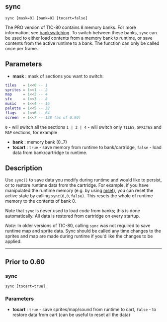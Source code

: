 ## sync
`sync [mask=0] [bank=0] [tocart=false]`

The PRO version of TIC-80 contains 8 memory banks. For more information, see [bankswitching](Bankswitching). To switch between these banks, `sync` can be used to either load contents from a memory bank to runtime, or save contents from the active runtime to a bank. The function can only be called once per frame.

## Parameters
* **mask** : mask of sections you want to switch:
``` lua
tiles   = 1<<0 -- 1
sprites = 1<<1 -- 2
map     = 1<<2 -- 4
sfx     = 1<<3 -- 8
music   = 1<<4 -- 16
palette = 1<<5 -- 32
flags   = 1<<6 -- 64
screen  = 1<<7 -- 128 (as of 0.90)
```

`0` - will switch all the sections
`1 | 2 | 4` - will switch only `TILES`, `SPRITES` and `MAP` sections, for example

* **bank** : memory bank (0..7)
* **tocart** : `true` - save memory from runtime to bank/cartridge, `false` - load data from bank/cartridge to runtime.

## Description

Use `sync()` to save data you modify during runtime and would like to persist, or to restore runtime data from the cartridge.  For example, if you have manipulated the runtime memory (e.g. by using [mset](mset)), you can reset the active state by calling `sync(0,0,false)`. This resets the whole of runtime memory to the contents of bank 0.

Note that `sync` is never used to load _code_ from banks; this is done automatically.  All data is restored from cartridge on every startup.

_Note:_ In older versions of TIC-80, calling `sync` was not required to save runtime map and sprite data. Sync should be called any time changes to the sprites and map are made during runtime if you'd like the changes to be applied.


---

## Prior to 0.60

### sync
`sync [tocart=true]`

### Parameters
* **tocart** : `true` - save sprites/map/sound from runtime to cart, `false` - to restore data from cart (can be useful to reset all the data)

